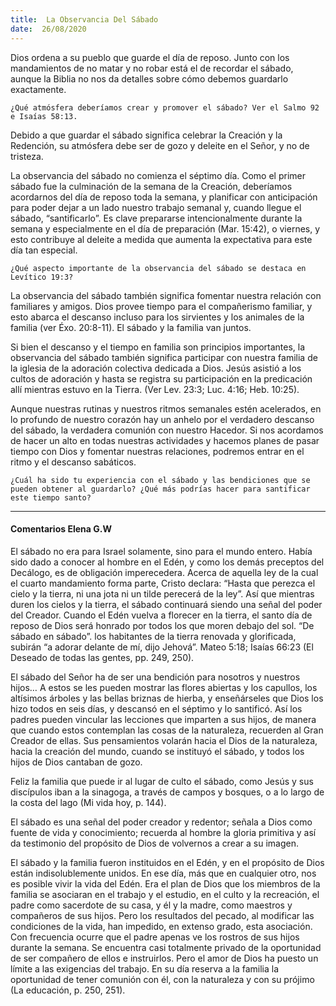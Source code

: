 ```yaml
---
title:  La Observancia Del Sábado
date:  26/08/2020
---
```


Dios ordena a su pueblo que guarde el día de reposo. Junto con los mandamientos de no matar y no robar está el de recordar el sábado, aunque la Biblia no nos da detalles sobre cómo debemos guardarlo exactamente.

`¿Qué atmósfera deberíamos crear y promover el sábado? Ver el Salmo 92 e Isaías 58:13.`

Debido a que guardar el sábado significa celebrar la Creación y la Redención, su atmósfera debe ser de gozo y deleite en el Señor, y no de tristeza.

La observancia del sábado no comienza el séptimo día. Como el primer sábado fue la culminación de la semana de la Creación, deberíamos acordarnos del día de reposo toda la semana, y planificar con anticipación para poder dejar a un lado nuestro trabajo semanal y, cuando llegue el sábado, “santificarlo”. Es clave prepararse intencionalmente durante la semana y especialmente en el día de preparación (Mar. 15:42), o viernes, y esto contribuye al deleite a medida que aumenta la expectativa para este día tan especial.

`¿Qué aspecto importante de la observancia del sábado se destaca en Levítico 19:3?`

La observancia del sábado también significa fomentar nuestra relación con familiares y amigos. Dios provee tiempo para el compañerismo familiar, y esto abarca el descanso incluso para los sirvientes y los animales de la familia (ver Éxo. 20:8-11). El sábado y la familia van juntos.

Si bien el descanso y el tiempo en familia son principios importantes, la observancia del sábado también significa participar con nuestra familia de la iglesia de la adoración colectiva dedicada a Dios. Jesús asistió a los cultos de adoración y hasta se registra su participación en la predicación allí mientras estuvo en la Tierra. (Ver Lev. 23:3; Luc. 4:16; Heb. 10:25).

Aunque nuestras rutinas y nuestros ritmos semanales estén acelerados, en lo profundo de nuestro corazón hay un anhelo por el verdadero descanso del sábado, la verdadera comunión con nuestro Hacedor. Si nos acordamos de hacer un alto en todas nuestras actividades y hacemos planes de pasar tiempo con Dios y fomentar nuestras relaciones, podremos entrar en el ritmo y el descanso sabáticos.

`¿Cuál ha sido tu experiencia con el sábado y las bendiciones que se pueden obtener al guardarlo? ¿Qué más podrías hacer para santificar este tiempo santo?`

---

#### Comentarios Elena G.W

El sábado no era para Israel solamente, sino para el mundo entero. Había sido dado a conocer al hombre en el Edén, y como los demás preceptos del Decálogo, es de obligación imperecedera. Acerca de aquella ley de la cual el cuarto mandamiento forma parte, Cristo declara: “Hasta que perezca el cielo y la tierra, ni una jota ni un tilde perecerá de la ley”. Así que mientras duren los cielos y la tierra, el sábado continuará siendo una señal del poder del Creador. Cuando el Edén vuelva a florecer en la tierra, el santo día de reposo de Dios será honrado por todos los que moren debajo del sol. “De sábado en sábado”. los habitantes de la tierra renovada y glorificada, subirán “a adorar delante de mí, dijo Jehová”. Mateo 5:18; Isaías 66:23 (El Deseado de todas las gentes, pp. 249, 250).

El sábado del Señor ha de ser una bendición para nosotros y nuestros hijos… A estos se les pueden mostrar las flores abiertas y los capullos, los altísimos árboles y las bellas briznas de hierba, y enseñárseles que Dios los hizo todos en seis días, y descansó en el séptimo y lo santificó. Así los padres pueden vincular las lecciones que imparten a sus hijos, de manera que cuando estos contemplan las cosas de la naturaleza, recuerden al Gran Creador de ellas. Sus pensamientos volarán hacia el Dios de la naturaleza, hacia la creación del mundo, cuando se instituyó el sábado, y todos los hijos de Dios cantaban de gozo.

Feliz la familia que puede ir al lugar de culto el sábado, como Jesús y sus discípulos iban a la sinagoga, a través de campos y bosques, o a lo largo de la costa del lago (Mi vida hoy, p. 144).

El sábado es una señal del poder creador y redentor; señala a Dios como fuente de vida y conocimiento; recuerda al hombre la gloria primitiva y así da testimonio del propósito de Dios de volvernos a crear a su imagen.

El sábado y la familia fueron instituidos en el Edén, y en el propósito de Dios están indisolublemente unidos. En ese día, más que en cualquier otro, nos es posible vivir la vida del Edén. Era el plan de Dios que los miembros de la familia se asociaran en el trabajo y el estudio, en el culto y la recreación, el padre como sacerdote de su casa, y él y la madre, como maestros y compañeros de sus hijos. Pero los resultados del pecado, al modificar las condiciones de la vida, han impedido, en extenso grado, esta asociación. Con frecuencia ocurre que el padre apenas ve los rostros de sus hijos durante la semana. Se encuentra casi totalmente privado de la oportunidad de ser compañero de ellos e instruirlos. Pero el amor de Dios ha puesto un límite a las exigencias del trabajo. En su día reserva a la familia la oportunidad de tener comunión con él, con la naturaleza y con su prójimo (La educación, p. 250, 251).